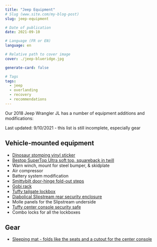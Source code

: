 ```yaml
---
title: "Jeep Equipment"
# Slug (www.site.com/my-blog-post)
slug: jeep-equipment

# Date of publication
date: 2021-09-10

# Language (FR or EN)
language: en

# Relative path to cover image
cover: ./jeep-blueridge.jpg

generate-card: false

# Tags
tags:
  - jeep
  - overlanding
  - recovery
  - recommendations
---
```


Our 2018 Jeep Wrangler JL has a number of equipment additions and modifications:

Last updated: 9/10/2021 - this list is still incomplete, especially gear

## Vehicle-mounted equipment ##

- [Dinosaur stomping vinyl sticker](https://www.etsy.com/listing/622004067/jurassic-t-rex-and-jeep-combo-pack-vinyl)
- [Bestop SuperTop Ultra soft top, squareback in twill](https://www.bestop.com/products/supertop-ultra-squareback-soft-top-jeep-2018-2020-wrangler-jl/)
- Warn winch, mount for steel bumper, & skidplate
- Air compressor
- Battery system modification
- [Smittybilt door-hinge fold-out steps](https://www.extremeterrain.com/smittybilt-atlas-door-steps-0718-jk.html)
- [Gobi rack](https://www.gobiracks.com/product/gobi-jeep-wrangler-jl-4door-stealth-rack-40-led-setup/)
- [Tuffy tailgate lockbox](https://tuffyproducts.com/products/jeep-tailgate-security-lockbox-jeep-2018-2021-wrangler-jl/)
- [Diabolical Slipstream rear security enclosure](https://shop.diabolicalinc.com/products/slipstream-jeep-security-enclosure-jlu)
- Molle panels for the Slipstream underside
- [Tuffy center console security safe](https://tuffyproducts.com/products/jeep-center-console-security-safe-jeep-2020-2021-gladiator-2018-2021-wrangler-jl/)
- Combo locks for all the lockboxes

## Gear ##

- [Sleeping mat - folds like the seats and a cutout for the center console](https://smile.amazon.com/Xprite-Wrangler-Mattress-Sleeping-Platform/dp/B07D6W4B6G/)
